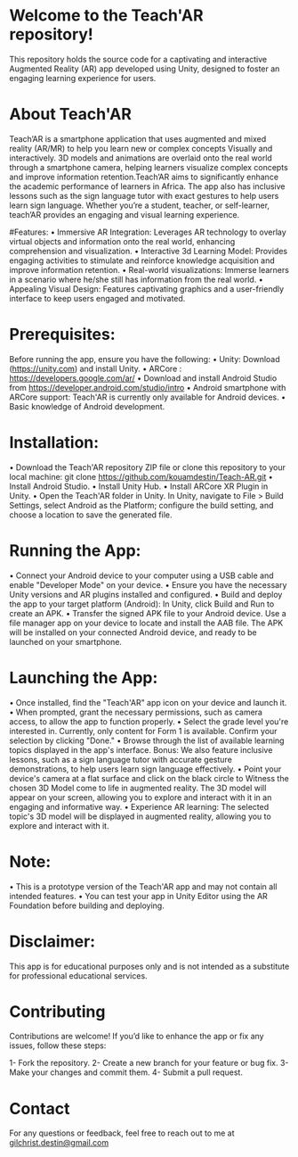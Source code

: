 # Welcome to the Teach'AR repository!
This repository holds the source code for a captivating and interactive Augmented Reality (AR) app developed using Unity, designed to foster an engaging learning experience for users.

# About Teach'AR
Teach’AR is a smartphone application that uses augmented and mixed reality (AR/MR) to help you learn new or complex concepts Visually and interactively. 3D models and animations are overlaid onto the real world through a smartphone camera, helping learners visualize complex concepts and improve information retention.Teach’AR aims to significantly enhance the academic performance of learners in Africa. The app also has inclusive lessons such as the sign language tutor with exact gestures to help users learn sign language. Whether you’re a student, teacher, or self-learner, teach’AR provides an engaging and visual learning experience.

#Features:
•	Immersive AR Integration: Leverages AR technology to overlay virtual objects and information onto the real world, enhancing comprehension and visualization.
•	Interactive 3d Learning Model: Provides engaging activities to stimulate and reinforce knowledge acquisition and improve information retention.
• Real-world visualizations: Immerse learners in a scenario where he/she still has information from the real world.
•	Appealing Visual Design: Features captivating graphics and a user-friendly interface to keep users engaged and motivated.

# Prerequisites:
Before running the app, ensure you have the following:
•	Unity: Download (https://unity.com) and install Unity.
•	ARCore :  https://developers.google.com/ar/
• Download and install Android Studio from https://developer.android.com/studio/intro
• Android smartphone with ARCore support: Teach'AR is currently only available for Android devices.
• Basic knowledge of Android development. 

# Installation:
• Download the Teach'AR  repository ZIP file or clone this repository to your local machine:
git clone https://github.com/kouamdestin/Teach-AR.git
• Install Android Studio.
• Install Unity Hub.
• Install ARCore XR Plugin in Unity.
• Open the Teach'AR folder in Unity. In Unity, navigate to File > Build Settings, select Android as the Platform; configure the build setting, and choose a location to save the generated file.

# Running the App:
• Connect your Android device to your computer using a USB cable and enable "Developer Mode" on your device.
•	Ensure you have the necessary Unity versions and AR plugins installed and configured.
•	Build and deploy the app to your target platform (Android): In Unity, click Build and Run to create an APK. 
• Transfer the signed APK file to your Android device. Use a file manager app on your device to locate and install the AAB file. The APK will be installed on your connected Android device, and ready to be launched on your smartphone.

# Launching the App:
• Once installed, find the "Teach'AR" app icon on your device and launch it.
• When prompted, grant the necessary permissions, such as camera access, to allow the app to function properly.
• Select the grade level you're interested in. Currently, only content for Form 1 is available. Confirm your selection by clicking "Done."
• Browse through the list of available learning topics displayed in the app's interface.
Bonus: We also feature inclusive lessons, such as a sign language tutor with accurate gesture demonstrations, to help users learn sign language effectively.
• Point your device's camera at a flat surface and  click on the black circle to Witness the chosen 3D Model come to life in augmented reality. The 3D model will appear on your screen, allowing you to explore and interact with it in an engaging and informative way.
• Experience AR learning: The selected topic's 3D model will be displayed in augmented reality, allowing you to explore and interact with it.

# Note: 
• This is a prototype version of the Teach'AR app and may not contain all intended features. 
• You can test your app in Unity Editor using the AR Foundation before building and deploying.

# Disclaimer:

This app is for educational purposes only and is not intended as a substitute for professional educational services.

# Contributing
Contributions are welcome! If you’d like to enhance the app or fix any issues, follow these steps:

1- Fork the repository.
2- Create a new branch for your feature or bug fix.
3- Make your changes and commit them.
4- Submit a pull request.

# Contact
For any questions or feedback, feel free to reach out to me at gilchrist.destin@gmail.com
